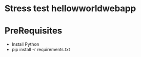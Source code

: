 # Stress test hellowworldwebapp

# PreRequisites
- Install Python
- pip install -r requirements.txt

